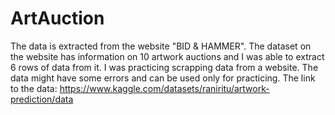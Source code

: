 # ArtAuction
The data is extracted from the website "BID & HAMMER". The dataset on the website has information on 10 artwork auctions and I was able to extract 6 rows of data from it. I was practicing scrapping data from a website. The data might have some errors and can be used only for practicing. The link to the data: https://www.kaggle.com/datasets/raniritu/artwork-prediction/data
